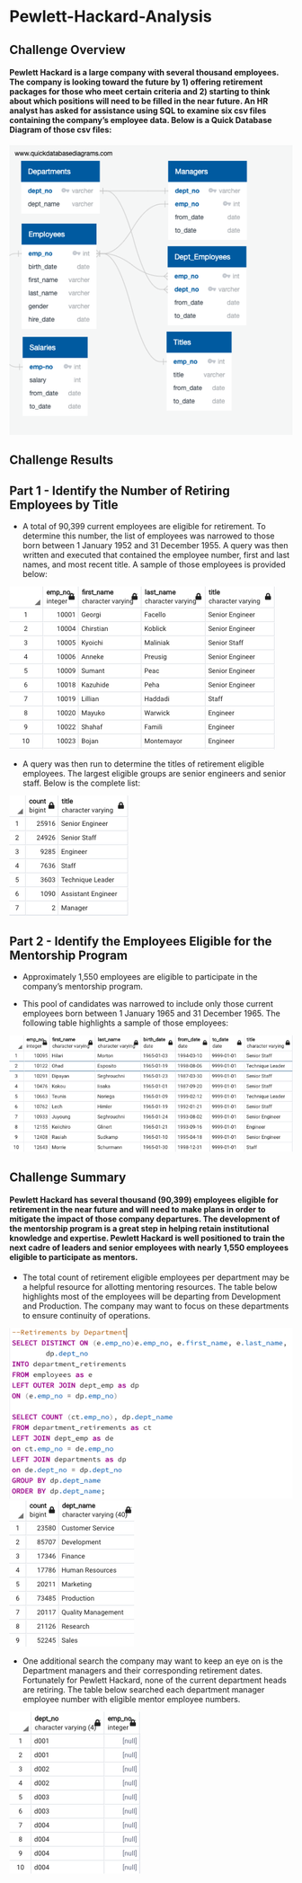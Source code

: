 # Pewlett-Hackard-Analysis

## Challenge Overview
#### Pewlett Hackard is a large company with several thousand employees. The company is looking toward the future by 1) offering retirement packages for those who meet certain criteria and 2) starting to think about which positions will need to be filled in the near future. An HR analyst has asked for assistance using SQL to examine six csv files containing the company’s employee data. Below is a Quick Database Diagram of those csv files:

![](https://github.com/AB3478/Pewlett-Hackard-Analysis/blob/92842ec2240c56c59a540caf02ed6ca3edff7637/Resources/EmployeeDB.png)

## Challenge Results
## Part 1 - Identify the Number of Retiring Employees by Title

- A total of 90,399 current employees are eligible for retirement. To determine this number, the list of employees was narrowed to those born between 1 January 1952 and 31 December 1955. A query was then written and executed that contained the employee number, first and last names, and most recent title. A sample of those employees is provided below:

![](https://github.com/AB3478/Pewlett-Hackard-Analysis/blob/c1188a9d52a0997f5d97fa59c33d069cda35c5b8/Resources/Unique_Titles.png) 

-	A query was then run to determine the titles of retirement eligible employees. The largest eligible groups are senior engineers and senior staff. Below is the complete list:

![](https://github.com/AB3478/Pewlett-Hackard-Analysis/blob/c1188a9d52a0997f5d97fa59c33d069cda35c5b8/Resources/Retiring_Titles.png) 

## Part 2 - Identify the Employees Eligible for the Mentorship Program

- Approximately 1,550 employees are eligible to participate in the company’s mentorship program. 

- This pool of candidates was narrowed to include only those current employees born between 1 January 1965 and 31 December 1965. The following table highlights a sample of those employees:

![](https://github.com/AB3478/Pewlett-Hackard-Analysis/blob/c1188a9d52a0997f5d97fa59c33d069cda35c5b8/Resources/Mentorship_Eligibility.png)

## Challenge Summary

#### Pewlett Hackard has several thousand (90,399) employees eligible for retirement in the near future and will need to make plans in order to mitigate the impact of those company departures. The development of the mentorship program is a great step in helping retain institutional knowledge and expertise. Pewlett Hackard is well positioned to train the next cadre of leaders and senior employees with nearly 1,550 employees eligible to participate as mentors.

-	The total count of retirement eligible employees per department may be a helpful resource for allotting mentoring resources. The table below highlights most of the  employees will be departing from Development and Production. The company may want to focus on these departments to ensure continuity of operations.

![](https://github.com/AB3478/Pewlett-Hackard-Analysis/blob/b7ab3c2e368c9d185e7d23e5e3d33e92f08f90fa/Resources/Retirements_by_Dept.png)
![](https://github.com/AB3478/Pewlett-Hackard-Analysis/blob/12dadcfbe93bc6fdb2fb0befca576a28a437fd59/Resources/Mentor%20Dept%20Count.png)

-	One additional search the company may want to keep an eye on is the Department managers and their corresponding retirement dates. Fortunately for Pewlett Hackard, none of the current department heads are retiring. The table below searched each department manager employee number with eligible mentor employee numbers.

![](https://github.com/AB3478/Pewlett-Hackard-Analysis/blob/fbff2cbbef8b5cb5bd80568793e291792cf50e6c/Resources/Dept_Managers.png)
